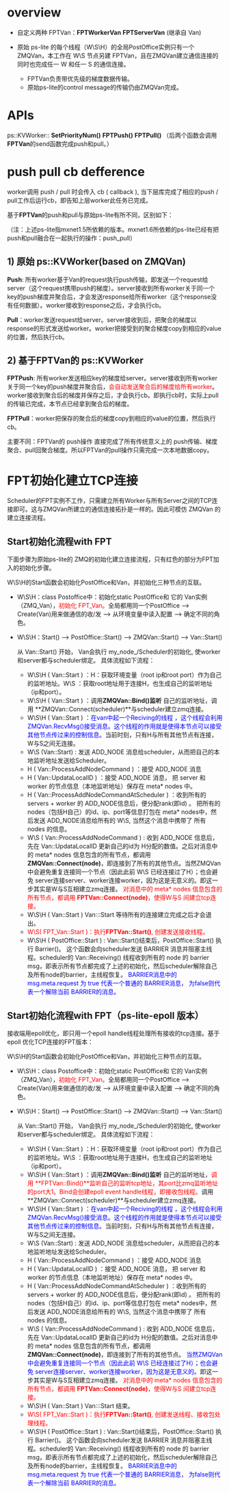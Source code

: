 # overview

- 自定义两种 FPTVan：**FPTWorkerVan**   **FPTServerVan** (继承自 Van)

- 原始 ps-lite 的每个线程（W\S\H）的全局PostOffice实例只有一个 ZMQVan，本工作在 W\S 节点另建 FPTVan，且在ZMQVan建立通信连接的同时也完成任一 W 和任一 S 的通信连接。
  -  FPTVan负责带优先级的梯度数据传输。
  - 原始ps-lite的control message的传输仍由ZMQVan完成。

# APIs

ps::KVWorker:: **SetPriorityNum()**  **FPTPush()**    **FPTPull()** （后两个函数会调用**FPTVan**的send函数完成push和pull。）

# push pull cb defference

worker调用 push / pull 时会传入 cb ( callback ),  当下层库完成了相应的push / pull工作后运行cb，即告知上层worker此任务已完成。

基于**FPTVan**的push和pull与原始ps-lite有所不同，区别如下：

（注：上述ps-lite指mxnet1.5所依赖的版本。mxnet1.6所依赖的ps-lite已经有把push和pull融合在一起执行的操作：push_pull）

## 1) 原始 ps::KVWorker(based on ZMQVan)

**Push**: 所有worker基于Van的request执行push传输，即发送一个request给server（这个request携带push的梯度）。server接收到所有worker关于同一个key的push梯度并聚合后，才会发送response给所有worker（这个response没有任何数据）。worker接收到response之后，才会执行cb。

**Pull**：worker发送request给server。server接收到后，把聚合的梯度以response的形式发送给worker。worker把接受到的聚合梯度copy到相应的value的位置，然后执行cb。



## 2) 基于**FPTVan**的 ps::KVWorker

**FPTPush**: 所有worker发送相应key的梯度给server。server接收到所有worker关于同一个key的push梯度并聚合后，<font color=red>会自动发送聚合后的梯度给所有worker</font>。worker接收到聚合后的梯度并保存之后，才会执行cb。即执行cb时，实际上pull的传输已完成，本节点已经拿到聚合后的梯度。

**FPTPull**：worker把保存的聚合后的梯度copy到相应的value的位置，然后执行cb。

主要不同：FPTVan的 push操作 直接完成了所有传统意义上的 push传输、梯度聚合、pull回聚合梯度。所以FPTVan的pull操作只需完成一次本地数据copy。

# FPT初始化建立TCP连接

Scheduler的FPT实例不工作，只需建立所有Worker与所有Server之间的TCP连接即可。这与ZMQVan所建立的通信连接拓扑是一样的。因此可模仿 ZMQVan 的建立连接流程。

## Start初始化流程with FPT

下面步骤为原始ps-lite的 ZMQ的初始化建立连接流程，只有红色的部分为FPT加入的初始化步骤。



W\S\H的Start函数会初始化PostOffice和Van，并初始化三种节点的互联。

- W\S\H：class Postoffice中：初始化static PostOffice和 它的 Van实例（ZMQ_Van），<font color=red>初始化 FPT_Van。</font>全局都用同一个PostOffice --> Create(Van)用来做通信的收/发 --> 从环境变量中读入配置 --> 确定不同的角色。

- W\S\H：Start() --> PostOffice::Start() --> ZMQVan::Start() --> Van::Start()

  从 Van::Start() 开始， Van会执行 my_node_/Scheduler的初始化, 使worker和server都与scheduler绑定。 具体流程如下流程：

  - W\S\H ( Van::Start ) ：H：获取环境变量（root ip和root port）作为自己的监听地址。W\S ：获取root地址用于连接H，也生成自己的监听地址（ip和port）。
  - W\S\H ( Van::Start ) ：调用**ZMQVan::Bind()监听** 自己的监听地址，调用 **ZMQVan::Connect(scheduler)**与scheduler建立zmq连接。
  - W\S\H ( Van::Start ) ：<font color=blue>在van中起一个Reciving的线程 ，这个线程会利用ZMQVan.RecvMsg()接受消息。这个线程的作用就是使得本节点可以接受其他节点传过来的控制信息。</font>当前时刻，只有H与所有其他节点有连接，W与S之间无连接。
  - W\S (Van::Start) : 发送 ADD_NODE 消息给scheduler，从而把自己的本地监听地址发送给Scheduler。
  - H ( Van::ProcessAddNodeCommand ) ：接受 ADD_NODE 消息
  - H ( Van::UpdataLocalID ) ：接受 ADD_NODE 消息， 把 server 和 worker 的节点信息（本地监听地址）保存在 meta*  nodes 中。
  - H ( Van::ProcessAddNodeCommandAtScheduler ) ：收到所有的servers + worker 的 ADD_NODE信息后，便分配rank(即id) 。 把所有的nodes（包括H自己）的id、ip、port等信息打包在 meta* nodes中，然后发送 ADD_NODE消息给所有的 W\S, 当然这个消息中携带了 所有nodes 的信息。 
  - W\S ( Van::ProcessAddNodeCommand ) : 收到 ADD_NODE 信息后，先在 Van::UpdataLocalID 更新自己的id为 H分配的数值。之后对消息中的 meta* nodes 信息包含的所有节点，都调用 **ZMQVan::Connect(node)**，即连接到了所有的其他节点。当然ZMQVan中会避免重复连接同一个节点（因此此前 W\S 已经连接过了H）；也会避免 server连接server、worker连接worker，因为这是无意义的。即这一步其实是W与S互相建立zmq连接。 <font color=red>对消息中的 meta* nodes 信息包含的所有节点，都调用 **FPTVan::Connect(node)**，使得W与S 间建立tcp连接。</font>
  - W\S\H ( Van::Start )  Van:::Start 等待所有的连接建立完成之后才会退出。
  -  <font color=red>W\S( FPT_Van::Start )：执行**FPTVan::Start()**, 创建发送接收线程。</font>
  - W\S\H ( PostOffice::Start ) : Van::Start()结束后，PostOffice::Start() 执行 Barrier()。 这个函数会向scheduler发送 BARRIER 消息并阻塞主线程。scheduler的 Van::Receiving() 线程收到所有的 node 的 barrier msg，即表示所有节点都完成了上述的初始化，然后scheduler解除自己及所有node的barrier，主线程恢复。 <font color=blue> BARRIER消息中的 msg.meta.request 为 true 代表一个普通的 BARRIER消息， 为false则代表一个解除当前 BARRIER的消息。</font>



## Start初始化流程with FPT（ps-lite-epoll 版本）

接收端用epoll优化，即只用一个epoll handle线程处理所有接收的tcp连接。基于epoll  优化TCP连接的FPT版本：



W\S\H的Start函数会初始化PostOffice和Van，并初始化三种节点的互联。

- W\S\H：class Postoffice中：初始化static PostOffice和 它的 Van实例（ZMQ_Van），<font color=red>初始化 FPT_Van。</font>全局都用同一个PostOffice --> Create(Van)用来做通信的收/发 --> 从环境变量中读入配置 --> 确定不同的角色。

- W\S\H：Start() --> PostOffice::Start() --> ZMQVan::Start() --> Van::Start()

  从 Van::Start() 开始， Van会执行 my_node_/Scheduler的初始化, 使worker和server都与scheduler绑定。 具体流程如下流程：

  - W\S\H ( Van::Start ) ：H：获取环境变量（root ip和root port）作为自己的监听地址。W\S ：获取root地址用于连接H，也生成自己的监听地址（ip和port）。
  - W\S\H ( Van::Start ) ：调用**ZMQVan::Bind()监听** 自己的监听地址，<font color=red>调用 **FPTVan::Bind()**监听自己的监听tcp地址，其port比zmq监听地址的port大1。Bind会创建epoll event handle线程，即接收包线程。</font>调用 **ZMQVan::Connect(scheduler)**与scheduler建立zmq连接。
  - W\S\H ( Van::Start ) ：<font color=blue>在van中起一个Reciving的线程 ，这个线程会利用ZMQVan.RecvMsg()接受消息。这个线程的作用就是使得本节点可以接受其他节点传过来的控制信息。</font>当前时刻，只有H与所有其他节点有连接，W与S之间无连接。
  - W\S (Van::Start) : 发送 ADD_NODE 消息给scheduler，从而把自己的本地监听地址发送给Scheduler。
  - H ( Van::ProcessAddNodeCommand ) ：接受 ADD_NODE 消息
  - H ( Van::UpdataLocalID ) ：接受 ADD_NODE 消息， 把 server 和 worker 的节点信息（本地监听地址）保存在 meta*  nodes 中。
  - H ( Van::ProcessAddNodeCommandAtScheduler ) ：收到所有的servers + worker 的 ADD_NODE信息后，便分配rank(即id) 。 把所有的nodes（包括H自己）的id、ip、port等信息打包在 meta* nodes中，然后发送 ADD_NODE消息给所有的 W\S, 当然这个消息中携带了 所有nodes 的信息。 
  - W\S ( Van::ProcessAddNodeCommand ) : 收到 ADD_NODE 信息后，先在 Van::UpdataLocalID 更新自己的id为 H分配的数值。之后对消息中的 meta* nodes 信息包含的所有节点，都调用 **ZMQVan::Connect(node)**，即连接到了所有的其他节点。 <font color=blue>当然ZMQVan中会避免重复连接同一个节点（因此此前 W\S 已经连接过了H）；也会避免 server连接server、worker连接worker，因为这是无意义的。</font>即这一步其实是W与S互相建立zmq连接。 <font color=red>对消息中的 meta* nodes 信息包含的所有节点，都调用 **FPTVan::Connect(node)**，使得W与S 间建立tcp连接。</font>
  - W\S\H ( Van::Start )  Van:::Start 结束。
  -  <font color=red>W\S( FPT_Van::Start )：执行**FPTVan::Start()**, 创建发送线程、接收包处理线程。</font>
  - W\S\H ( PostOffice::Start ) : Van::Start()结束后，PostOffice::Start() 执行 Barrier()。 这个函数会向scheduler发送 BARRIER 消息并阻塞主线程。scheduler的 Van::Receiving() 线程收到所有的 node 的 barrier msg，即表示所有节点都完成了上述的初始化，然后scheduler解除自己及所有node的barrier，主线程恢复。 <font color=blue> BARRIER消息中的 msg.meta.request 为 true 代表一个普通的 BARRIER消息， 为false则代表一个解除当前 BARRIER的消息。</font>
